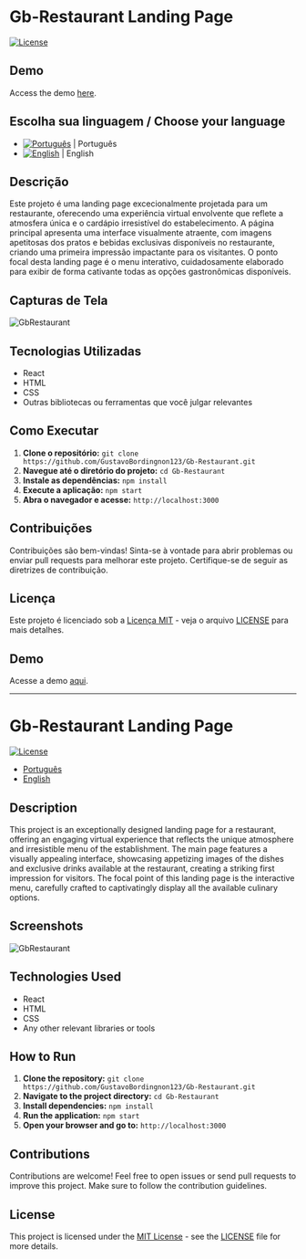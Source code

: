 # Gb-Restaurant Landing Page

[![License](https://img.shields.io/badge/license-MIT-blue.svg)](https://opensource.org/licenses/MIT)

## Demo

Access the demo [here](https://gb-restaurant.vercel.app).

## Escolha sua linguagem / Choose your language

- [![Português](https://img.shields.io/badge/pt--br-Portugu%C3%AAs-green)](README.pt-br.md) | Português 
- [![English](https://img.shields.io/badge/en-English-green)](README.md) | English

## Descrição

Este projeto é uma landing page excecionalmente projetada para um restaurante, oferecendo uma experiência virtual envolvente que reflete a atmosfera única e o cardápio irresistível do estabelecimento. A página principal apresenta uma interface visualmente atraente, com imagens apetitosas dos pratos e bebidas exclusivas disponíveis no restaurante, criando uma primeira impressão impactante para os visitantes. O ponto focal desta landing page é o menu interativo, cuidadosamente elaborado para exibir de forma cativante todas as opções gastronômicas disponíveis.

## Capturas de Tela

![GbRestaurant](https://github.com/GustavoBordingnon123/Gb-Restaurant/assets/105391247/b142f1ec-c1d5-4705-9782-f08fc996397f)

## Tecnologias Utilizadas

- React
- HTML
- CSS
- Outras bibliotecas ou ferramentas que você julgar relevantes

## Como Executar

1. **Clone o repositório:** `git clone https://github.com/GustavoBordingnon123/Gb-Restaurant.git`
2. **Navegue até o diretório do projeto:** `cd Gb-Restaurant`
3. **Instale as dependências:** `npm install`
4. **Execute a aplicação:** `npm start`
5. **Abra o navegador e acesse:** `http://localhost:3000`

## Contribuições

Contribuições são bem-vindas! Sinta-se à vontade para abrir problemas ou enviar pull requests para melhorar este projeto. Certifique-se de seguir as diretrizes de contribuição.

## Licença

Este projeto é licenciado sob a [Licença MIT](https://opensource.org/licenses/MIT) - veja o arquivo [LICENSE](LICENSE) para mais detalhes.

## Demo

Acesse a demo [aqui](https://gb-restaurant.vercel.app).

---

# Gb-Restaurant Landing Page

[![License](https://img.shields.io/badge/license-MIT-blue.svg)](https://opensource.org/licenses/MIT)

- [Português](#gb-restaurant-landing-page)
- [English](#gb-restaurant-landing-page-1)

## Description

This project is an exceptionally designed landing page for a restaurant, offering an engaging virtual experience that reflects the unique atmosphere and irresistible menu of the establishment. The main page features a visually appealing interface, showcasing appetizing images of the dishes and exclusive drinks available at the restaurant, creating a striking first impression for visitors. The focal point of this landing page is the interactive menu, carefully crafted to captivatingly display all the available culinary options.

## Screenshots

![GbRestaurant](https://github.com/GustavoBordingnon123/Gb-Restaurant/assets/105391247/b142f1ec-c1d5-4705-9782-f08fc996397f)

## Technologies Used

- React
- HTML
- CSS
- Any other relevant libraries or tools

## How to Run

1. **Clone the repository:** `git clone https://github.com/GustavoBordingnon123/Gb-Restaurant.git`
2. **Navigate to the project directory:** `cd Gb-Restaurant`
3. **Install dependencies:** `npm install`
4. **Run the application:** `npm start`
5. **Open your browser and go to:** `http://localhost:3000`

## Contributions

Contributions are welcome! Feel free to open issues or send pull requests to improve this project. Make sure to follow the contribution guidelines.

## License

This project is licensed under the [MIT License](https://opensource.org/licenses/MIT) - see the [LICENSE](LICENSE) file for more details.
